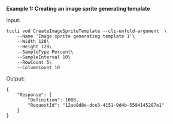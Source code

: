 **Example 1: Creating an image sprite generating template**



Input: 

```
tccli vod CreateImageSpriteTemplate --cli-unfold-argument  \
    --Name 'Image sprite generating template 1'\
    --Width 128\
    --Height 128\
    --SampleType Percent\
    --SampleInterval 10\
    --RowCount 5\
    --ColumnCount 10
```

Output: 
```
{
    "Response": {
        "Definition": 1008,
        "RequestId": "12ae8d8e-dce3-4151-9d4b-5594145287e1"
    }
}
```

